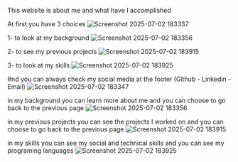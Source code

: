This website is about me and what have I accomplished 

At first you have 3 choices
![Screenshot 2025-07-02 183337](https://github.com/user-attachments/assets/ab52f5bb-16da-4a7f-9499-b6494105b75f)

1- to look at my background
![Screenshot 2025-07-02 183356](https://github.com/user-attachments/assets/3037d747-3579-4ab2-8a6f-5be49f3c5e09)

2- to see my previous projects
![Screenshot 2025-07-02 183915](https://github.com/user-attachments/assets/8b639038-fdf5-4467-b0cb-2690ccbccf85)

3- to look at my skills
![Screenshot 2025-07-02 183925](https://github.com/user-attachments/assets/253c9651-db97-47c2-b3ec-2523c3a4d27e)

#nd you can always check my social media at the footer (Github - Linkedin - Email)
![Screenshot 2025-07-02 183347](https://github.com/user-attachments/assets/de01544b-e07d-4e16-916a-0eda208a4288)

in my background you can learn more about me and you can choose to go back to the previous page
![Screenshot 2025-07-02 183356](https://github.com/user-attachments/assets/7faba365-1db6-4aad-af70-93e648bb4fc5)

in my previous projects you can see the projects I worked on and you can choose to go back to the previous page
![Screenshot 2025-07-02 183915](https://github.com/user-attachments/assets/5376eacf-1536-45e2-92f1-8c763a386a5b)

in my skills you can see my social and technical skills and you can see my programing languages
![Screenshot 2025-07-02 183925](https://github.com/user-attachments/assets/61b8ce0d-3314-412e-beaa-269138da530d)

